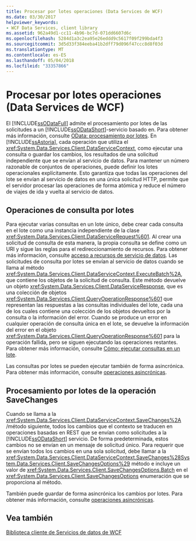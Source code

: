 ```yaml
---
title: Procesar por lotes operaciones (Data Services de WCF)
ms.date: 03/30/2017
helpviewer_keywords:
- WCF Data Services, client library
ms.assetid: 962a49d1-cc11-4b96-bc7d-071dd6607d6c
ms.openlocfilehash: 5284d1a3c2ea95e26eddd9c5617f09f299bda4f3
ms.sourcegitcommit: 3d5d33f384eeba41b2dff79d096f47ccc8d8f03d
ms.translationtype: MT
ms.contentlocale: es-ES
ms.lasthandoff: 05/04/2018
ms.locfileid: "33357866"
---
```

# <a name="batching-operations-wcf-data-services"></a>Procesar por lotes operaciones (Data Services de WCF)
El [!INCLUDE[ssODataFull](../../../../includes/ssodatafull-md.md)] admite el procesamiento por lotes de las solicitudes a un [!INCLUDE[ssODataShort](../../../../includes/ssodatashort-md.md)]-servicio basado en. Para obtener más información, consulte [OData: procesamiento por lotes](http://go.microsoft.com/fwlink/?LinkId=186075). En [!INCLUDE[ssAstoria](../../../../includes/ssastoria-md.md)], cada operación que utiliza el <xref:System.Data.Services.Client.DataServiceContext>, como ejecutar una consulta o guardar los cambios, los resultados de una solicitud independiente que se envían al servicio de datos. Para mantener un número razonable de conjuntos de operaciones, puede definir los lotes operacionales explícitamente. Esto garantiza que todas las operaciones del lote se envían al servicio de datos en una única solicitud HTTP, permite que el servidor procesar las operaciones de forma atómica y reduce el número de viajes de ida y vuelta al servicio de datos.  
  
## <a name="batching-query-operations"></a>Operaciones de consulta por lotes  
 Para ejecutar varias consultas en un lote único, debe crear cada consulta en el lote como una instancia independiente de la clase <xref:System.Data.Services.Client.DataServiceRequest%601>. Al crear una solicitud de consulta de esta manera, la propia consulta se define como un URI y sigue las reglas para el redireccionamiento de recursos. Para obtener más información, consulte [acceso a recursos de servicio de datos](../../../../docs/framework/data/wcf/accessing-data-service-resources-wcf-data-services.md). Las solicitudes de consulta por lotes se envían al servicio de datos cuando se llama al método <xref:System.Data.Services.Client.DataServiceContext.ExecuteBatch%2A>, que contiene los objetos de la solicitud de consulta. Este método devuelve un objeto <xref:System.Data.Services.Client.DataServiceResponse>, que es una colección de objetos <xref:System.Data.Services.Client.QueryOperationResponse%601> que representan las respuestas a las consultas individuales del lote, cada una de los cuales contiene una colección de los objetos devueltos por la consulta o la información del error. Cuando se produce un error en cualquier operación de consulta única en el lote, se devuelve la información del error en el objeto <xref:System.Data.Services.Client.QueryOperationResponse%601> para la operación fallida, pero se siguen ejecutando las operaciones restantes. Para obtener más información, consulte [Cómo: ejecutar consultas en un lote](../../../../docs/framework/data/wcf/how-to-execute-queries-in-a-batch-wcf-data-services.md).  
  
 Las consultas por lotes se pueden ejecutar también de forma asincrónica. Para obtener más información, consulte [operaciones asincrónicas](../../../../docs/framework/data/wcf/asynchronous-operations-wcf-data-services.md).  
  
## <a name="batching-the-savechanges-operation"></a>Procesamiento por lotes de la operación SaveChanges  
 Cuando se llama a la <xref:System.Data.Services.Client.DataServiceContext.SaveChanges%2A> /método siguiente, todos los cambios que el contexto se traducen en operaciones basadas en REST que se envían como solicitudes a la [!INCLUDE[ssODataShort](../../../../includes/ssodatashort-md.md)] servicio. De forma predeterminada, estos cambios no se envían en un mensaje de solicitud único. Para requerir que se envían todos los cambios en una sola solicitud, debe llamar a la <xref:System.Data.Services.Client.DataServiceContext.SaveChanges%28System.Data.Services.Client.SaveChangesOptions%29> método e incluye un valor de <xref:System.Data.Services.Client.SaveChangesOptions.Batch> en el <xref:System.Data.Services.Client.SaveChangesOptions> enumeración que se proporciona al método.  
  
 También puede guardar de forma asincrónica los cambios por lotes. Para obtener más información, consulte [operaciones asincrónicas](../../../../docs/framework/data/wcf/asynchronous-operations-wcf-data-services.md).  
  
## <a name="see-also"></a>Vea también  
 [Biblioteca cliente de Servicios de datos de WCF](../../../../docs/framework/data/wcf/wcf-data-services-client-library.md)
